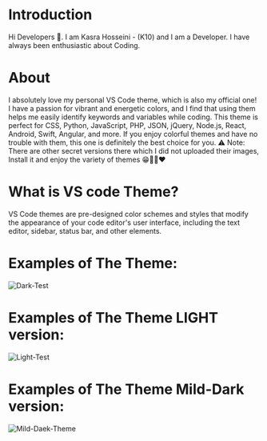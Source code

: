 # Introduction

Hi Developers 👋. I am Kasra Hosseini - (K10) and I am a Developer. I have always been enthusiastic about Coding.

# About

I absolutely love my personal VS Code theme, which is also my official one! I have a passion for vibrant and energetic colors, and I find that using them helps me easily identify keywords and variables while coding. This theme is perfect for CSS, Python, JavaScript, PHP, JSON, jQuery, Node.js, React, Android, Swift, Angular, and more. If you enjoy colorful themes and have no trouble with them, this one is definitely the best choice for you.
⚠️ Note: There are other secret versions there which I did not uploaded their images, Install it and enjoy the variety of themes 😁🙏🌹❤️

# What is VS code Theme?

VS Code themes are pre-designed color schemes and styles that modify the appearance of your code editor's user interface, including the text editor, sidebar, status bar, and other elements.

# Examples of The Theme:

![Dark-Test](https://github.com/KASRA10/Visual-Studio-Theme/assets/76257704/104d333d-11e1-4efa-840d-57953928eb93)

# Examples of The Theme LIGHT version:

![Light-Test](https://github.com/KASRA10/Visual-Studio-Theme/assets/76257704/96e2fbf5-2a20-4476-9dd1-ed586395e398)

# Examples of The Theme Mild-Dark version:

![Mild-Daek-Theme](https://github.com/KASRA10/Visual-Studio-Theme/assets/76257704/296e2ae0-857d-4d1f-bed1-e35d52abab2c)
